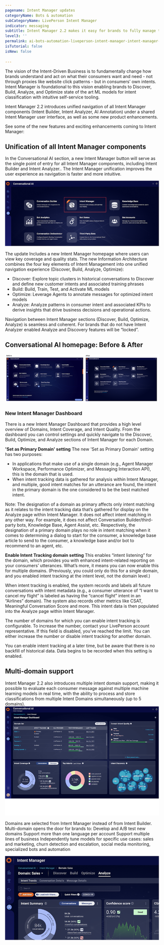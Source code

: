 ```yaml
---
pagename: Intent Manager updates
categoryName: Bots & automation
subCategoryName: LivePerson Intent Manager
indicator: messaging
subtitle: Intent Manager 2.2 makes it easy for brands to fully manage their Intents. 
level3: ''
permalink: ai-bots-automation-liveperson-intent-manager-intent-manager-updates.html
isTutorial: false
isNew: false

---
```


The vision of the Intent-Driven Business is to fundamentally change how brands understand and act on what their consumers want and need - not through proxies like website click patterns - but in consumers’ own intents. Intent Manager is foundational to this vision enabling brands to Discover, Build, Analyze, and Optimize state of the art ML models for intent classification with intuitive self-service tooling.

Intent Manager 2.2 introduces unified navigation of all Intent Manager components (Intent Builder, Intent Analyzer, AI Annotation) under a shared Intent Manager user interface, as well as some new product enhancements. 

See some of the new features and exciting enhancements coming to Intent Manager:

## Unification of all Intent Manager components
In the Conversational AI section, a new Intent Manager button will serve as the single point of entry for all Intent Manager components, including Intent Builder and Intent Analyzer.. The Intent Manager unification improves the user experience as navigation is faster and more intuitive.

![](img/IM-updates-1.png)

The update Includes a new Intent Manager homepage where users can view key coverage and quality stats. The new Information Architecture combines the four key elements of Intent Management into one unified navigation experience (Discover, Build, Analyze, Optimize):

* Discover: Explore topic clusters in historical conversations to Discover and define new customer intents and associated training phrases
* Build: Build, Train, Test, and Activate ML models
* Optimize: Leverage Agents to annotate messages for optimized intent models
* Analyze: Analyze patterns in consumer intent and associated KPIs to derive insights that drive business decisions and operational actions.


Navigation between Intent Manager sections (Discover, Build, Optimize, Analyze) is seamless and coherent. For brands that do not have Intent Analyzer enabled Analyze and Discovery features will be “locked”.

## Conversational AI homepage: Before & After

![](img/IM-updates-2b.png)

### New Intent Manager Dashboard

There is a new Intent Manager Dashboard that provides a high level overview of Domains, Intent Coverage, and Intent Quality. From the dashboard you can control settings and quickly navigate to the Discover, Build, Optimize, and Analyze sections of Intent Manager for each Domain.

**'Set as Primary Domain' setting**
The new 'Set as Primary Domain' setting has two purposes:
* In applications that make use of a single domain (e.g., Agent Manager Workspace, Performance Optimizer, and Messaging Interaction API), this is the domain that is used. 
* When intent tracking data is gathered for analysis within Intent Manager, and multiple, good intent matches for an utterance are found, the intent in the primary domain is the one considered to be the best matched intent.

Note: The designation of a domain as primary affects only intent matching as it relates to the intent tracking data that’s gathered for display on the Analyze page within Intent Manager. It does not affect intent matching in any other way. For example, it does not affect Conversation Builder/third-party bots, Knowledge Base, Agent Assist, etc. Respectively, the designation of a primary domain plays no role in intent matching when it comes to determining a dialog to start for the consumer, a knowledge base article to send to the consumer, a knowledge base and/or bot to recommend to an agent, etc.

**Enable Intent Tracking domain setting**
This enables “intent listening” for the domain, which provides you with enhanced intent-related reporting on your consumers’ utterances. What’s more, it means you can now enable this for multiple domains. (Previously, you could only do this for a single domain, and you enabled intent tracking at the intent level, not the domain level.)

When intent tracking is enabled, the system records and labels all future conversations with intent metadata (e.g., a consumer utterance of “I want to cancel my flight” is labeled as having the “cancel flight” intent in an “Airlines” domain). The system also records other metrics like CSAT, Meaningful Conversation Score and more. This intent data is then populated into the Analyze page within Intent Manager.

The number of domains for which you can enable intent tracking is configurable. To increase the number, contact your LivePerson account representative. If this field is disabled, you’ve reached the limit. You can either increase the number or disable intent tracking for another domain.

You can enable intent tracking at a later time, but be aware that there is no backfill of historical data. Data begins to be recorded when this setting is enabled.

## Multi-domain support
Intent Manager 2.2 also introduces multiple intent domain support, making it possible to evaluate each consumer message against multiple machine learning models in real time, with the ability to process and store classifications from multiple Intent Domains simultaneously (up to 5 domains). 
![](img/IM-updates-3.png)

Domains are selected from Intent Manager instead of from Intent Builder.
Multi-domain opens the door for brands to:
Develop and A/B test new domains
Support more than one language per account
Support multiple lines of business
Independently tune models for specific use cases: sales and marketing, churn detection and escalation, social media monitoring, specialized bots and automation

![](img/IM-updates-4.png)




